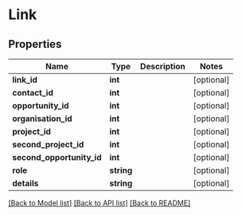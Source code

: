 # Link

## Properties
Name | Type | Description | Notes
------------ | ------------- | ------------- | -------------
**link_id** | **int** |  | [optional] 
**contact_id** | **int** |  | [optional] 
**opportunity_id** | **int** |  | [optional] 
**organisation_id** | **int** |  | [optional] 
**project_id** | **int** |  | [optional] 
**second_project_id** | **int** |  | [optional] 
**second_opportunity_id** | **int** |  | [optional] 
**role** | **string** |  | [optional] 
**details** | **string** |  | [optional] 

[[Back to Model list]](../README.md#documentation-for-models) [[Back to API list]](../README.md#documentation-for-api-endpoints) [[Back to README]](../README.md)


